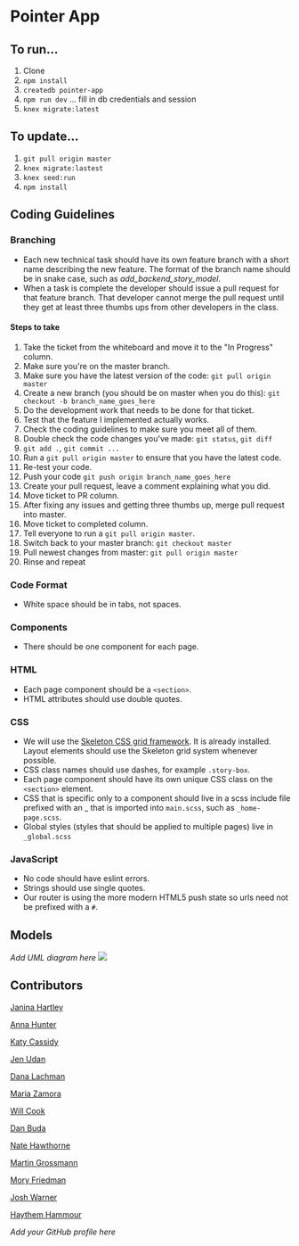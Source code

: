 # Pointer App

## To run...

1. Clone
1. `npm install`
1. `createdb pointer-app`
1. `npm run dev` ... fill in db credentials and session
1. `knex migrate:latest`

## To update...

1. `git pull origin master`
2. `knex migrate:lastest`
3. `knex seed:run`
4. `npm install` 

## Coding Guidelines

### Branching

* Each new technical task should have its own feature branch with a short name describing the new feature. The format of the branch name should be in snake case, such as *add_backend_story_model*.
* When a task is complete the developer should issue a pull request for that feature branch. That developer cannot merge the pull request until they get at least three thumbs ups from other developers in the class.

#### Steps to take

1. Take the ticket from the whiteboard and move it to the "In Progress" column.
2. Make sure you're on the master branch.
3. Make sure you have the latest version of the code: `git pull origin master`
4. Create a new branch (you should be on master when you do this): `git checkout -b branch_name_goes_here`
5. Do the development work that needs to be done for that ticket.
6. Test that the feature I implemented actually works.
7. Check the coding guidelines to make sure you meet all of them.
8. Double check the code changes you've made: `git status`, `git diff`
9. `git add .`, `git commit ...`
10. Run a `git pull origin master` to ensure that you have the latest code.
11. Re-test your code.
12. Push your code `git push origin branch_name_goes_here`
13. Create your pull request, leave a comment explaining what you did.
14. Move ticket to PR column.
15. After fixing any issues and getting three thumbs up, merge pull request into master.
16. Move ticket to completed column.
17. Tell everyone to run a `git pull origin master`.
18. Switch back to your master branch: `git checkout master`
19. Pull newest changes from master: `git pull origin master`
20. Rinse and repeat


### Code Format

* White space should be in tabs, not spaces.

### Components

* There should be one component for each page.

### HTML

* Each page component should be a `<section>`.
* HTML attributes should use double quotes.

### CSS

* We will use the [Skeleton CSS grid framework](http://getskeleton.com/). It is already installed. Layout elements should use the Skeleton grid system whenever possible.
* CSS class names should use dashes, for example `.story-box`.
* Each page component should have its own unique CSS class on the `<section>` element.
* CSS that is specific only to a component should live in a scss include file prefixed with an _ that is imported into `main.scss`, such as `_home-page.scss`.
* Global styles (styles that should be applied to multiple pages) live in `_global.scss`

### JavaScript

* No code should have eslint errors.
* Strings should use single quotes.
* Our router is using the more modern HTML5 push state so urls need not be prefixed with a `#`.

## Models

*Add UML diagram here*
![](./Pointer-App.png)
## Contributors
[Janina Hartley](https://github.com/jhartley1412)

[Anna Hunter](https://github.com/afmonty)

[Katy Cassidy](https://github.com/ihatetoast)

[Jen Udan](https://github.com/judan)

[Dana Lachman](https://github.com/tinydinosaurs)

[Maria Zamora](https://github.com/zamariac)

[Will Cook](https://github.com/willcook4code)

[Dan Buda](https://github.com/DanBuda11)

[Nate Hawthorne](https://github.com/NJHawthorne)

[Martin Grossmann](https://github.com/MHG16)

[Mory Friedman](https://github.com/Moryf1990)

[Josh Warner](https://github.com/joshwerner85)

[Haythem  Hammour](https://github.com/hammour)


*Add your GitHub profile here*